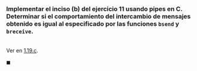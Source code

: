 ### Implementar el inciso (b) del ejercicio 11 usando pipes en C. Determinar si el comportamiento del intercambio de mensajes obtenido es igual al especificado por las funciones `bsend` y `breceive`.

\
Ver en [1.19.c](./impl/1.19.c).

$\blacksquare$
